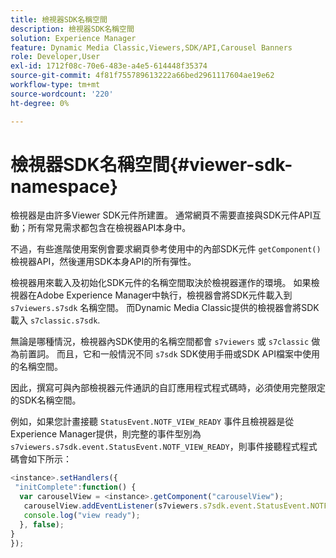 ```yaml
---
title: 檢視器SDK名稱空間
description: 檢視器SDK名稱空間
solution: Experience Manager
feature: Dynamic Media Classic,Viewers,SDK/API,Carousel Banners
role: Developer,User
exl-id: 1712f08c-70e6-483e-a4e5-614448f35374
source-git-commit: 4f81f755789613222a66bed2961117604ae19e62
workflow-type: tm+mt
source-wordcount: '220'
ht-degree: 0%

---
```


# 檢視器SDK名稱空間{#viewer-sdk-namespace}

檢視器是由許多Viewer SDK元件所建置。 通常網頁不需要直接與SDK元件API互動；所有常見需求都包含在檢視器API本身中。

不過，有些進階使用案例會要求網頁參考使用中的內部SDK元件 `getComponent()` 檢視器API，然後運用SDK本身API的所有彈性。

檢視器用來載入及初始化SDK元件的名稱空間取決於檢視器運作的環境。 如果檢視器在Adobe Experience Manager中執行，檢視器會將SDK元件載入到 `s7viewers.s7sdk` 名稱空間。 而Dynamic Media Classic提供的檢視器會將SDK載入 `s7classic.s7sdk`.

無論是哪種情況，檢視器內SDK使用的名稱空間都會 `s7viewers` 或 `s7classic` 做為前置詞。 而且，它和一般情況不同 `s7sdk` SDK使用手冊或SDK API檔案中使用的名稱空間。

因此，撰寫可與內部檢視器元件通訊的自訂應用程式程式碼時，必須使用完整限定的SDK名稱空間。

例如，如果您計畫接聽 `StatusEvent.NOTF_VIEW_READY` 事件且檢視器是從Experience Manager提供，則完整的事件型別為 `s7viewers.s7sdk.event.StatusEvent.NOTF_VIEW_READY`，則事件接聽程式程式碼會如下所示：

```javascript {.line-numbers}
<instance>.setHandlers({ 
 "initComplete":function() { 
  var carouselView = <instance>.getComponent("carouselView"); 
   carouselView.addEventListener(s7viewers.s7sdk.event.StatusEvent.NOTF_VIEW_READY, function(e) { 
   console.log("view ready"); 
  }, false); 
} 
});
```
